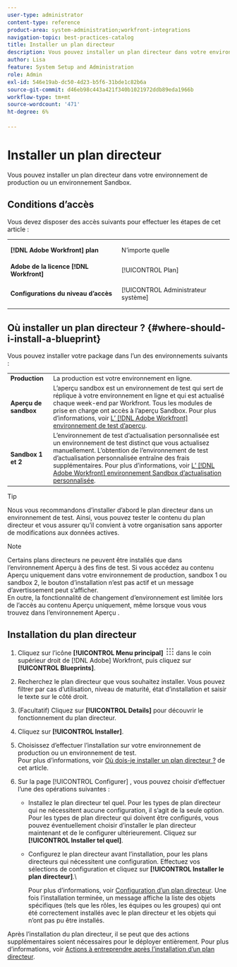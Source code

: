 ```yaml
---
user-type: administrator
content-type: reference
product-area: system-administration;workfront-integrations
navigation-topic: best-practices-catalog
title: Installer un plan directeur
description: Vous pouvez installer un plan directeur dans votre environnement de production ou un environnement Sandbox.
author: Lisa
feature: System Setup and Administration
role: Admin
exl-id: 546e19ab-dc50-4d23-b5f6-31bde1c82b6a
source-git-commit: d46eb98c443a421f340b1021972ddb89eda1966b
workflow-type: tm+mt
source-wordcount: '471'
ht-degree: 6%

---
```


# Installer un plan directeur

Vous pouvez installer un plan directeur dans votre environnement de production ou un environnement Sandbox.

## Conditions d’accès

Vous devez disposer des accès suivants pour effectuer les étapes de cet article :

<table style="table-layout:auto"> 
 <col> 
 <col> 
 <tbody> 
  <tr> 
   <td role="rowheader"><strong>[!DNL Adobe Workfront] plan</strong></td> 
   <td> <p> N’importe quelle</p> </td> 
  </tr> 
  <tr> 
   <td role="rowheader"><strong>Adobe de la licence [!DNL Workfront]</strong></td> 
   <td>[!UICONTROL Plan]</td> 
  </tr> 
  <tr> 
   <td role="rowheader"><strong>Configurations du niveau d’accès</strong></td> 
   <td> <p>[!UICONTROL Administrateur système]</p> </td> 
  </tr> 
 </tbody> 
</table>

## Où installer un plan directeur ? {#where-should-i-install-a-blueprint}

Vous pouvez installer votre package dans l’un des environnements suivants :

<table style="table-layout:auto">
        <tr>
        <td><strong>Production</strong></td>
        <td>La production est votre environnement en ligne.</td>
    </tr>
    <tr>
        <td><strong>Aperçu de sandbox</strong></td>
        <td>L’aperçu sandbox est un environnement de test qui sert de réplique à votre environnement en ligne et qui est actualisé chaque week-end par Workfront. Tous les modules de prise en charge ont accès à l’aperçu Sandbox. Pour plus d’informations, voir <a href="../../administration-and-setup/set-up-workfront/workfront-testing-environments/wf-preview-sandbox-environment.md">L’ [!DNL Adobe Workfront] environnement de test d’aperçu</a>.</td>
    </tr>
    <tr>
        <td><strong>Sandbox 1 et 2</strong></td>
        <td>L’environnement de test d’actualisation personnalisée est un environnement de test distinct que vous actualisez manuellement. L’obtention de l’environnement de test d’actualisation personnalisée entraîne des frais supplémentaires. Pour plus d’informations, voir <a href="../../administration-and-setup/set-up-workfront/workfront-testing-environments/wf-custom-refresh-sandbox-environment.md">L’ [!DNL Adobe Workfront] environnement Sandbox d’actualisation personnalisée</a>.</td>
    </tr>
</table>

>[!TIP]
>
>Nous vous recommandons d’installer d’abord le plan directeur dans un environnement de test. Ainsi, vous pouvez tester le contenu du plan directeur et vous assurer qu’il convient à votre organisation sans apporter de modifications aux données actives.

>[!NOTE]
>
>Certains plans directeurs ne peuvent être installés que dans l’environnement Aperçu à des fins de test. Si vous accédez au contenu Aperçu uniquement dans votre environnement de production, sandbox 1 ou sandbox 2, le bouton d’installation n’est pas actif et un message d’avertissement peut s’afficher.\
>En outre, la fonctionnalité de changement d’environnement est limitée lors de l’accès au contenu Aperçu uniquement, même lorsque vous vous trouvez dans l’environnement Aperçu .

## Installation du plan directeur

1. Cliquez sur l’icône **[!UICONTROL Menu principal]** ![](assets/main-menu-icon.png) dans le coin supérieur droit de [!DNL Adobe] Workfront, puis cliquez sur **[!UICONTROL Blueprints]**.
1. Recherchez le plan directeur que vous souhaitez installer. Vous pouvez filtrer par cas d’utilisation, niveau de maturité, état d’installation et saisir le texte sur le côté droit.
1. (Facultatif) Cliquez sur **[!UICONTROL Details]** pour découvrir le fonctionnement du plan directeur.
1. Cliquez sur **[!UICONTROL Installer]**.
1. Choisissez d’effectuer l’installation sur votre environnement de production ou un environnement de test.\
   Pour plus d’informations, voir [Où dois-je installer un plan directeur ?](#where-should-i-install-a-blueprint) de cet article.
1. Sur la page [!UICONTROL Configurer] , vous pouvez choisir d’effectuer l’une des opérations suivantes :

   * Installez le plan directeur tel quel. Pour les types de plan directeur qui ne nécessitent aucune configuration, il s’agit de la seule option. Pour les types de plan directeur qui doivent être configurés, vous pouvez éventuellement choisir d’installer le plan directeur maintenant et de le configurer ultérieurement. Cliquez sur **[!UICONTROL Installer tel quel]**.
   * Configurez le plan directeur avant l’installation, pour les plans directeurs qui nécessitent une configuration. Effectuez vos sélections de configuration et cliquez sur **[!UICONTROL Installer le plan directeur]**.\

     Pour plus d’informations, voir [Configuration d’un plan directeur](../../administration-and-setup/blueprints/configure-template-package.md).
Une fois l’installation terminée, un message affiche la liste des objets spécifiques (tels que les rôles, les équipes ou les groupes) qui ont été correctement installés avec le plan directeur et les objets qui n’ont pas pu être installés.

Après l’installation du plan directeur, il se peut que des actions supplémentaires soient nécessaires pour le déployer entièrement. Pour plus d’informations, voir [Actions à entreprendre après l’installation d’un plan directeur](../../administration-and-setup/blueprints/best-next-actions-after-install.md).
